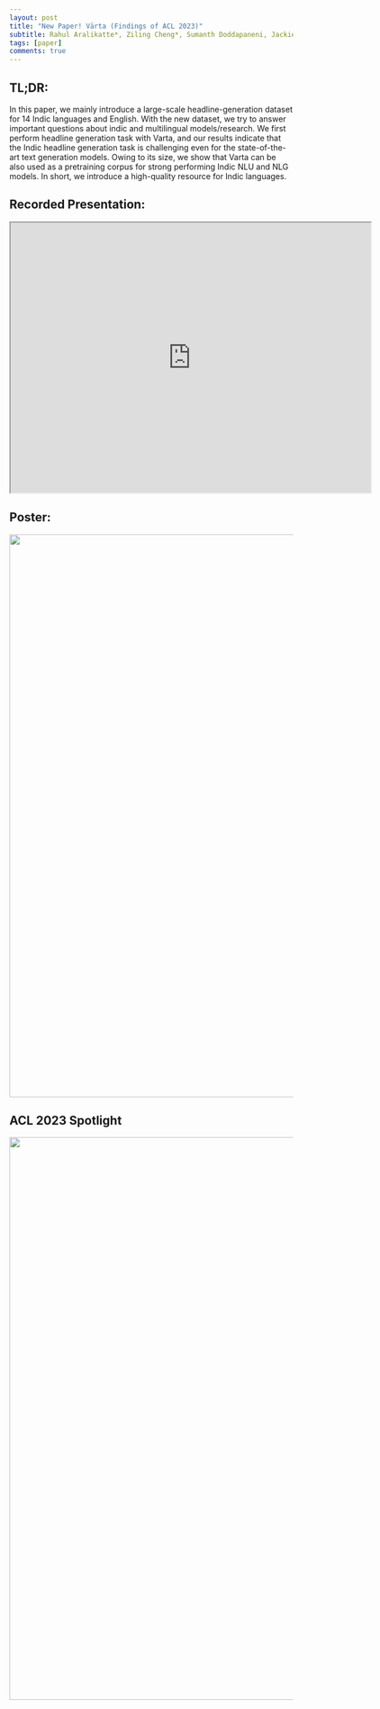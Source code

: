 ```yaml
---
layout: post
title: "New Paper! Vārta (Findings of ACL 2023)"
subtitle: Rahul Aralikatte*, Ziling Cheng*, Sumanth Doddapaneni, Jackie Chi Kit Cheung
tags: [paper]
comments: true
---
```

## TL;DR:
In this paper, we mainly introduce a large-scale headline-generation dataset for 14 Indic languages and English. With the new dataset, we try to answer important questions about indic and multilingual models/research. We first perform headline generation task with Varta, and our results indicate that the Indic headline generation task is challenging even for the state-of-the-art text generation models. Owing to its size, we show that Varta can be also used as a pretraining corpus for strong performing Indic NLU and NLG models. In short, we introduce a high-quality resource for Indic languages.

## Recorded Presentation:
<iframe src="https://drive.google.com/file/d/1EgZjl_qHPLIslHZTOTAnl3wjGvDluRt-/preview" width="640" height="480" allow="autoplay"></iframe>

## Poster:

<center> <img src="https://drive.google.com/uc?id=1ufYouhPvNmgTfQVjx65FGN-eIosD4qOK" width="1000"></center>

## ACL 2023 Spotlight
<center> <img src="https://drive.google.com/uc?id=1Iqd5vXfyqkHntI8GjNwT8vchQHPLuapD" width="1000"></center>
